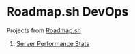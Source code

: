 # Roadmap.sh DevOps 

Projects from [Roadmap.sh](https://roadmap.sh/devops/projects)

1. [Server Performance Stats](1-Server-Performance-Stats)